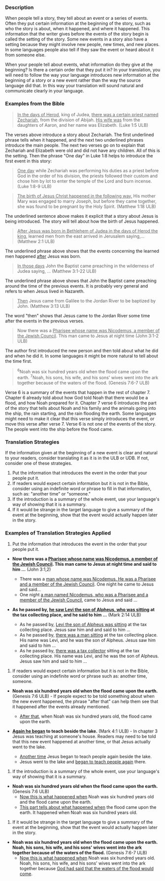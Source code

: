

### Description

When people tell a story, they tell about an event or a series of events. Often they put certain information at the beginning of the story, such as who the story is about, when it happened, and where it happened. This information that the writer gives before the events of the story begin is called the setting of the story. Some new events in a story also have a setting because they might involve new people, new times, and new places. In some languages people also tell if they saw the event or heard about it from someone else.

When your people tell about events, what information do they give at the beginning? Is there a certain order that they put it in? In your translation, you will need to follow the way your language introduces new information at the beginning of a story or a new event rather than the way the source language did that. In this way your translation will sound natural and communicate clearly in your language.

### Examples from the Bible

><u>In the days of Herod</u>, king of Judea, <u>there was a certain priest named Zechariah</u>, from the division of Abijah. <u>His wife was</u> from the daughters of Aaron, and her name was Elizabeth. (Luke 1:5 ULB)

The verses above introduce a story about Zechariah. The first underlined phrase tells when it happened, and the next two underlined phrases introduce the main people. The next two verses go on to explain that Zechariah and Elizabeth were old and did not have any children. All of this is the setting. Then the phrase "One day" in Luke 1:8 helps to introduce the first event in this story:

> <u>One day</u> while Zechariah was performing his duties as a priest before God in the order of his division,  the priests followed their custom and chose him by lot to enter the temple of the Lord and burn incense. (Luke 1:8-9 ULB)

><u>The birth of Jesus Christ happened in the following way.</u> His mother Mary was engaged to marry Joseph, but before they came together, she was found to be pregnant by the Holy Spirit.  (Matthew 1:18 ULB)

The underlined sentence above makes it explicit that a story about Jesus is being introduced. The story will tell about how the birth of Jesus happened.

><u>After Jesus was born in Bethlehem of Judea in the days of Herod the king</u>, learned men from the east arrived in Jerusalem saying,... (Matthew 2:1 ULB)

The underlined phrase above shows that the events concerning the learned men happened <u>after</u> Jesus was born.
><u>In those days</u> John the Baptist came preaching in the wilderness of Judea saying, … (Matthew 3:1-22 ULB)

The underlined phrase above shows that John the Baptist came preaching around the time of the previous events. It is probably very general and refers to when Jesus lived in Nazareth.
><u>Then</u> Jesus came from Galilee to the Jordan River to be baptized by John. (Matthew 3:13 ULB)

The word "then" shows that Jesus came to the Jordan River some time after the events in the previous verses.

> Now there was a <u>Pharisee whose name was Nicodemus, a member of the Jewish Council</u>. This man came to Jesus at night time (John 3:1-2 ULB)

The author first introduced the new person and then told about what he did and when he did it. In some languages it might be more natural to tell about the time first.

><sup>6</sup>Noah was six hundred years old when the flood came upon the earth. <sup>7</sup>Noah, his sons, his wife, and his sons' wives went into the ark together because of the waters of the flood.  (Genesis 7:6-7 ULB)

Verse 6 is a summary of the events that happen in the rest of chapter 7. Chapter 6 already told about how God told Noah that there would be a flood, and how Noah prepared for it. Chapter 7 verse 6 introduces the part of the story that tells about Noah and his family and the animals going into the ship, the rain starting, and the rain flooding the earth. Some languages might need to make it clear that this verse simply introduces the event, or move this verse after verse 7. Verse 6 is not one of the events of the story. The people went into the ship before the flood came.

### Translation Strategies

If the information given at the beginning of a new event is clear and natural to your readers, consider translating it as it is in the ULB or UDB. If not, consider one of these strategies.

1. Put the information that introduces the event in the order that your people put it.
1. If readers would expect certain information but it is not in the Bible, consider using an indefinite word or phrase to fill in that information, such as: "another time" or "someone."
1. If the introduction is a summary of the whole event, use your language's way of showing that it is a summary.
1. If it would be strange in the target language to give a summary of the event at the beginning, show that the event would actually happen later in the story.

### Examples of Translation Strategies Applied

1. Put the information that introduces the event in the order that your people put it.

  * **Now there was a <u>Pharisee whose name was Nicodemus, a member of the Jewish Council</u>. This man came to Jesus at night time and said to him ...**  (John 3:1,2)
      * There was a <u>man whose name was Nicodemus. He was a Pharisee and a member of the Jewish Council</u>. One night he came to Jesus and said…
      * One night <u>a man named Nicodemus, who was a Pharisee and a member of the Jewish Council</u>, came to Jesus and said ...

  * **As he passed by, <u>he saw Levi the son of Alpheus, who was sitting</u> at the tax collecting place, and he said to him ...**  (Mark 2:14 ULB)
      * As he passed by, <u>Levi the son of Alpheus was sitting</u> at the tax collecting place. Jesus saw him and and said to him ...
      * As he passed by, <u>there was a man sitting</u> at the tax collecting place. His name was Levi, and he was the son of Alpheus. Jesus saw him and said to him ...
      * As he passed by, <u>there was a tax collector</u> sitting at the tax collecting place. His name was Levi, and he was the son of Alpheus. Jesus saw him and said to him ...

1. If readers would expect certain information but it is not in the Bible, consider using an indefinite word or phrase such as: another time, someone.

  * **Noah was six hundred years old when the flood came upon the earth.** (Genesis 7:6 ULB) - If people expect to be told something about when the new event happened, the phrase "after that" can help them see that it happened after the events already mentioned.
      * <u>After that</u>, when Noah was six hundred years old, the flood came upon the earth.

  * **<u>Again he began</u> to teach beside the lake.** (Mark 4:1 ULB) - In chapter 3 Jesus was teaching at someone's house. Readers may need to be told that this new event happened at another time, or that Jesus actually went to the lake.
      * <u>Another time</u> Jesus began to teach people again beside the lake.
      * Jesus went to the lake and <u>began to teach people again</u> there.

1. If the introduction is a summary of the whole event, use your language's way of showing that it is a summary.

  * **Noah was six hundred years old when the flood came upon the earth.** (Genesis 7:6 ULB)
      * <u>Now this is what happened when</u> Noah was six hundred years old and the flood came upon the earth.
      * <u>This part tells about what happened when</u> the flood came upon the earth. It happened when Noah was six hundred years old.

1. If it would be strange in the target language to give a summary of the event at the beginning, show that the event would actually happen later in the story.

  * **Noah was six hundred years old when the flood came upon the earth. Noah, his sons, his wife, and his sons' wives went into the ark together because of the waters of the flood.** (Genesis 7:6-7 ULB)
      * <u>Now this is what happened when</u> Noah was six hundred years old. Noah, his sons, his wife, and his sons' wives went into the ark together because <u>God had said that the waters of the flood would come</u>.

